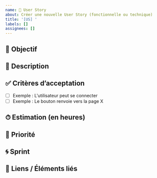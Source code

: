```yaml
---
name: 🧩 User Story
about: Créer une nouvelle User Story (fonctionnelle ou technique)
title: '[US] '
labels: []
assignees: []
---
```


## 🎯 Objectif

<!-- Quelle est l’intention principale de cette US ? -->

## 📝 Description

<!-- Décris ici le besoin fonctionnel ou technique. -->

## ✅ Critères d’acceptation

- [ ] Exemple : L'utilisateur peut se connecter
- [ ] Exemple : Le bouton renvoie vers la page X

## ⏱ Estimation (en heures)

<!-- Estimation initiale (sera utilisée pour détecter l'overtime) -->

## 🚦 Priorité

<!-- Renseigner la priorité (low, medium, high, critical) dans le champ GitHub Project dédié -->

## 🌀 Sprint

<!-- Ce champ est géré dans le project GitHub via le champ "Sprint" -->

## 🔗 Liens / Éléments liés

<!-- Lien vers Epic, docs techniques, maquettes, ou autre -->
